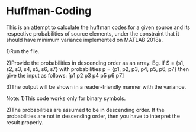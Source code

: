 # Huffman-Coding
This is an attempt to calculate the huffman codes for a given source and its respective probabilities of source elements, under the constraint that it should have minimum variance implemented on MATLAB 2018a.

1)Run the file.

2)Provide the probabilities in descending order as an array. Eg.
If S = {s1, s2, s3, s4, s5, s6, s7} with probabilities p = {p1, p2, p3, p4, p5, p6, p7} then give the input as follows:
  [p1 p2 p3 p4 p5 p6 p7]
  
3)The output will be shown in a reader-friendly manner with the variance.

Note: 
1)This code works only for binary symbols.

2)The probabilities are assumed to be in descending order.
If the probabilities are not in descending order, then you have to interpret the result properly.
